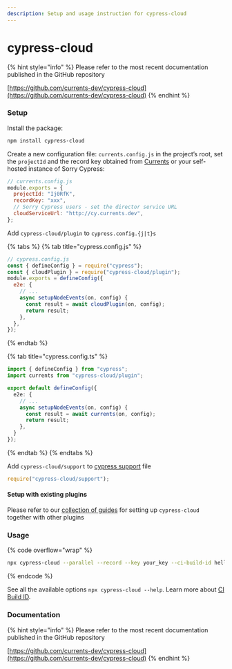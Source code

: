 ```yaml
---
description: Setup and usage instruction for cypress-cloud
---
```


# cypress-cloud

{% hint style="info" %}
Please refer to the most recent documentation published in the GitHub repository

[https://github.com/currents-dev/cypress-cloud](https://github.com/currents-dev/cypress-cloud)
{% endhint %}

### Setup

Install the package:

```sh
npm install cypress-cloud
```

Create a new configuration file: `currents.config.js` in the project’s root, set the `projectId` and the record key obtained from [Currents](https://app.currents.dev/) or your self-hosted instance of Sorry Cypress:

```javascript
// currents.config.js
module.exports = {
  projectId: "Ij0RfK",
  recordKey: "xxx",
  // Sorry Cypress users - set the director service URL
  cloudServiceUrl: "http://cy.currents.dev",
};
```

Add `cypress-cloud/plugin` to `cypress.config.{j|t}s`

{% tabs %}
{% tab title="cypress.config.js" %}
```javascript
// cypress.config.js
const { defineConfig } = require("cypress");
const { cloudPlugin } = require("cypress-cloud/plugin");
module.exports = defineConfig({
  e2e: {
    // ...
    async setupNodeEvents(on, config) {
      const result = await cloudPlugin(on, config);
      return result;
    },
  },
});
```
{% endtab %}

{% tab title="cypress.config.ts" %}
```typescript
import { defineConfig } from "cypress";
import currents from "cypress-cloud/plugin";

export default defineConfig({
  e2e: {
    // ...
    async setupNodeEvents(on, config) {
      const result = await currents(on, config);
      return result;
    },
  }
});
```
{% endtab %}
{% endtabs %}

Add `cypress-cloud/support` to [cypress support](https://docs.cypress.io/guides/core-concepts/writing-and-organizing-tests#Support-file) file

```typescript
require("cypress-cloud/support");
```

#### Setup with existing plugins

Please refer to our [collection of guides](https://github.com/currents-dev/cypress-cloud#configuration) for setting up `cypress-cloud` together with other plugins

### Usage

{% code overflow="wrap" %}
```sh
npx cypress-cloud --parallel --record --key your_key --ci-build-id hello-cypress-cloud
```
{% endcode %}

See all the available options `npx cypress-cloud --help`. Learn more about [CI Build ID](https://currents.dev/readme/guides/cypress-ci-build-id).

### Documentation

{% hint style="info" %}
Please refer to the most recent documentation published in the GitHub repository

[https://github.com/currents-dev/cypress-cloud](https://github.com/currents-dev/cypress-cloud)
{% endhint %}

